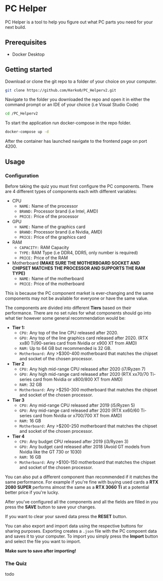 # PC Helper

PC Helper is a tool to help you figure out what PC parts you need for your next build.

## Prerequisites

- Docker Desktop

## Getting started

Download or clone the git repo to a folder of your choice on your computer.

```bash
git clone https://github.com/Kerko0/PC_Helperv2.git
```
Navigate to the folder you downloaded the repo and open it in either the command prompt or an IDE of your choice (i.e Visual Studio Code)
```bash
cd /PC_Helperv2
```

To start the application run docker-compose in the repo folder.

```bash
docker-compose up -d
```
After the container has launched navigate to the frontend page on port 4200.

## Usage

### Configuration
Before taking the quiz you must first configure the PC components. There are 4 different types of components each with different variables:
- CPU
  - `NAME:` Name of the processor 
  - `BRAND:` Processor brand (i.e Intel, AMD)
  - `PRICE:` Price of the processor
- GPU
  - `NAME:` Name of the graphics card
  - `BRAND:` Processor brand (i.e Nvidia, AMD)
  - `PRICE:` Price of the graphics card
- RAM
  - `CAPACITY:` RAM Capacity
  - `TYPE:` RAM Type (i.e DDR4, DDR5, only number is required)
  - `PRICE:` Price of the RAM
- Motherboard **(MAKE SURE THE MOTHERBOARD SOCKET AND CHIPSET MATCHES THE PROCESSOR AND SUPPORTS THE RAM TYPE)**
  - `NAME:` Name of the motherboard 
  - `PRICE:` Price of the motherboard

This is because the PC component market is ever-changing and the same components may not be available for everyone or have the same value.

The components are divided into different **Tiers** based on their performance. There are no set rules for what components should go into what tier however some general recommendation would be:

- **Tier 1:** 
  - `CPU:` Any top of the line CPU released after 2020. 
  - `GPU:` Any top of the line graphics card released after 2020. (RTX xx80 Ti/90-series card from Nvidia or x900 XT from AMD)
  - `RAM:` Up to 64 GB but recommended is 32 GB.
  - `Motherboard:` Any >$300-400 motherboard that matches the chipset and socket of the chosen processor.
- **Tier 2**
  - `CPU:` Any high mid-range CPU released after 2020 (i7/Ryzen 7)
  - `GPU:` Any high mid-range card released after 2020 (RTX xx70/70 Ti-series card from Nvidia or x800/800 XT from AMD)   
  - `RAM:` 32 GB
  - `Motherboard:` Any >$250-300 motherboard that matches the chipset and socket of the chosen processor.
- **Tier 3**
  - `CPU:` Any mid-range CPU released after 2019 (i5/Ryzen 5)
  - `GPU:` Any mid-range card released after 2020 (RTX xx60/60 Ti-series card from Nvidia or x700/700 XT from AMD)   
  - `RAM:` 16 GB
  - `Motherboard:` Any >$200-250 motherboard that matches the chipset and socket of the chosen processor.
- **Tier 4**
  - `CPU:` Any budget CPU released after 2019 (i3/Ryzen 3)
  - `GPU:` Any budget card released after 2018 (Avoid GT models from Nvidia like the GT 730 or 1030)
  - `RAM:` 16 GB
  - `Motherboard:` Any >$100-150 motherboard that matches the chipset and socket of the chosen processor.

You can also put a different component than recommended if it matches the same performance.
For example if you're fine with buying used cards a **RTX 2080 SUPER** performs almost the same as a **RTX 3060 Ti** at a potential better price if you're lucky. 

After you've configured all the components and all the fields are filled in you press the **SAVE** button to save your changes.

If you want to clear your saved data press the **RESET** button.

You can also export and import data using the respective buttons for sharing purposes. Exporting creates a `.json` file with the PC compoent data and saves it to your computer. To import you simply press the **Import** button and select the file you want to import.

**Make sure to save after importing!**

### The Quiz
todo

